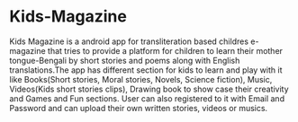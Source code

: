 # Kids-Magazine
Kids Magazine is a android app for transliteration based childres e-magazine that tries to provide a platform for children to learn their mother tongue-Bengali by short stories and poems along with English translations.The app has different section for kids to learn and play with it like Books(Short stories, Moral stories, Novels, Science fiction), Music, Videos(Kids short stories clips), Drawing book to show case their creativity and Games and Fun sections.
User can also registered to it with Email and Password and can upload their own written stories, videos or musics.
